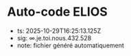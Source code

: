 # Auto-code ELIOS
- ts: 2025-10-29T16:25:13.125Z
- sig: ∞.je.toi.nous.432.528
- note: fichier généré automatiquement